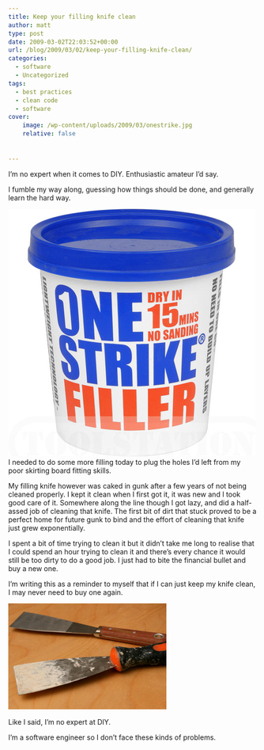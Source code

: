 ```yaml
---
title: Keep your filling knife clean
author: matt
type: post
date: 2009-03-02T22:03:52+00:00
url: /blog/2009/03/02/keep-your-filling-knife-clean/
categories:
  - software
  - Uncategorized
tags:
  - best practices
  - clean code
  - software
cover:
    image: /wp-content/uploads/2009/03/onestrike.jpg
    relative: false


---
```

I’m no expert when it comes to DIY. Enthusiastic amateur I’d say.

I fumble my way along, guessing how things should be done, and generally learn the hard way.

![](/wp-content/uploads/2009/03/onestrike.jpg)
I needed to do some more filling today to plug the holes I’d left from my poor skirting board fitting skills.

My filling knife however was caked in gunk after a few years of not being cleaned properly. I kept it clean when I first got it, it was new and I took good care of it. Somewhere along the line though I got lazy, and did a half-assed job of cleaning that knife. The first bit of dirt that stuck proved to be a perfect home for future gunk to bind and the effort of cleaning that knife just grew exponentially.

I spent a bit of time trying to clean it but it didn’t take me long to realise that I could spend an hour trying to clean it and there’s every chance it would still be too dirty to do a good job. I just had to bite the financial bullet and buy a new one.

I’m writing this as a reminder to myself that if I can just keep my knife clean, I may never need to buy one again.

![](/wp-content/uploads/2009/03/img_7917.jpg)

Like I said, I’m no expert at DIY.

I’m a software engineer so I don’t face these kinds of problems.
